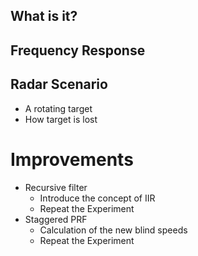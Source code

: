 ## What is it?
## Frequency Response
## Radar Scenario
- A rotating target
- How target is lost
# Improvements
- Recursive filter 
	- Introduce the concept of IIR
	- Repeat the Experiment
- Staggered PRF
	- Calculation of the new blind speeds
	- Repeat the Experiment